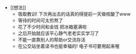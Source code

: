 - [[想法]]
	- 吸取教训! 下次再出去的话真的得提前一天做核酸了www
	- 等待的时间可太煎熬了
	- 花了不少时间和金钱 把冰箱塞满啦
	- 之后开始就应该平心静气老老实实学习了
	- 不能一直靠别人的帮助or交流存活
	- 在公交站坐着读书也挺幸福的! 电子书可要用起来喔